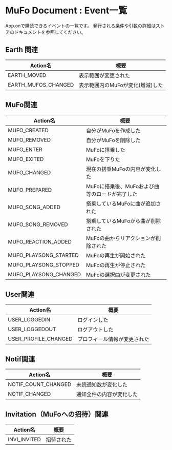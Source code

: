# MuFo Document : Event一覧

App.onで購読できるイベントの一覧です。
発行される条件や引数の詳細はストアのドキュメントを参照してください。

## Earth 関連

|  Action名  |  概要  |
| --- | --- |
|  EARTH_MOVED  |  表示範囲が変更された  |
|  EARTH_MUFOS_CHANGED  |  表示範囲内のMuFoが変化(増減)した  |

## MuFo関連

|  Action名  |  概要  |
| --- | --- |
|  MUFO_CREATED  |  自分がMuFoを作成した  |
|  MUFO_REMOVED  |  自分がMuFoを削除した  |
|  MUFO_ENTER  |  MuFoに搭乗した  |
|  MUFO_EXITED  |  MuFoを下りた  |
|  MUFO_CHANGED  |  現在の搭乗MuFoの内容が変化した  |
|  MUFO_PREPARED |  MuFoに搭乗後、MuFoおよび曲等のロードが完了した  |
|  MUFO_SONG_ADDED  |  搭乗しているMuFoに曲が追加された  |
|  MUFO_SONG_REMOVED  |  搭乗しているMuFoから曲が削除された  |
|  MUFO_REACTION_ADDED  |  MuFoの曲からリアクションが削除された  |
|  MUFO_PLAYSONG_STARTED  |  MuFoの再生が開始された  |
|  MUFO_PLAYSONG_STOPPED  |  MuFoの再生が停止された  |
|  MUFO_PLAYSONG_CHANGED  |  MuFoの選択曲が変更された  |

## User関連

|  Action名  |  概要  |
| --- | --- |
|  USER_LOGGEDIN  |  ログインした  |
|  USER_LOGGEDOUT  |  ログアウトした  |
|  USER_PROFILE_CHANGED  |  プロフィール情報が変更された  |

## Notif関連

|  Action名  |  概要  |
| --- | --- |
|  NOTIF_COUNT_CHANGED  |  未読通知数が変化した  |
|  NOTIF_CHANGED  |  通知全件の内容が変化した  |


## Invitation（MuFoへの招待）関連

|  Action名  |  概要  |
| --- | --- |
|  INVI_INVITED  |  招待された  |

